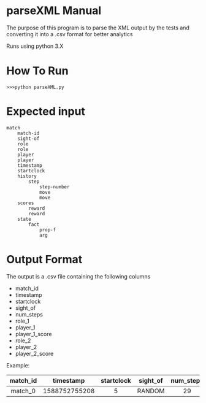 # parseXML Manual

The purpose of this program is to parse the XML output by the tests and converting it into a .csv format for better analytics

Runs using python 3.X

# How To Run
    >>>python parseXML.py

# Expected input
    match
        match-id
        sight-of
        role
        role
        player
        player
        timestamp
        startclock
        history
            step
                step-number
                move
                move
        scores
            reward
            reward
        state
            fact
                prop-f
                arg

# Output Format

The output is a .csv file containing the following columns

* match_id
* timestamp
* startclock
* sight_of
* num_steps
* role_1
* player_1
* player_1_score
* role_2
* player_2
* player_2_score

Example:

| match_id | timestamp | startclock | sight_of | num_steps | role_1 | player_1 | player_1_score | role_2 | player_2 | player_2_score |
| :----: | :----: | :----: | :----: | :----: | :----: | :----: | :----: | :----: | :----: | :----: |
| match_0 | 1588752755208 | 5 | RANDOM | 29 | red | RANDOM | 100 | black | RANDOM | 0 |


